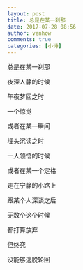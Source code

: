 ```yaml
---
layout: post
title: 总是在某一刹那
date: 2017-07-28 08:56
author: venhow
comments: true
categories: [小诗]
---
```

总是在某一刹那

夜深人静的时候

午夜梦回之时

一个惊觉

或者在某一瞬间

埋头沉读之时

一人领悟的时候

或者在某一个定格

走在宁静的小路上

跟某个人深谈之后

无数个这个时候

都打算放弃

但终究

没能够逃脱轮回
